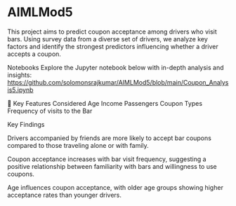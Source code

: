 # AIMLMod5


This project aims to predict coupon acceptance among drivers who visit bars. Using survey data from a diverse set of drivers, we analyze key factors and identify the strongest predictors influencing whether a driver accepts a coupon.

Notebooks
Explore the Jupyter notebook below with in-depth analysis and insights:
https://github.com/solomonsrajkumar/AIMLMod5/blob/main/Coupon_Analysis5.ipynb

🔑 Key Features Considered
Age
Income
Passengers
Coupon Types
Frequency of visits to the Bar

Key Findings

Drivers accompanied by friends are more likely to accept bar coupons compared to those traveling alone or with family.

Coupon acceptance increases with bar visit frequency, suggesting a positive relationship between familiarity with bars and willingness to use coupons.

Age influences coupon acceptance, with older age groups showing higher acceptance rates than younger drivers.
